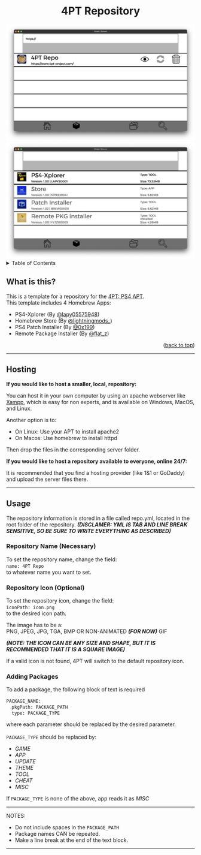 <div id="top"></div>

<h1 align="center">4PT Repository</h1>

<div align="center">
  <img src="screenshots/screenshot0.png" alt="Logo">
  <img src="screenshots/screenshot1.png" alt="Logo">
</div>



<!-- TABLE OF CONTENTS -->
<details>
  <summary>Table of Contents</summary>
  <ol>
    <li>
      <a href="#wit">What is this?</a>
    </li>
    <li><a href="#server">Hosting</a></li>
    <li><a href="#usage">Usage</a>
    <ul>
    <li><a href="#repoName">Repository Name</a></li>
    <li><a href="#repoIcon">Repository Icon</a></li>
    <li><a href="#pkg">Adding Packages</a></li>
    </ul></li>
  </ol>
</details>

<div id="wit"></div>

## What is this?

This is a template for a repository for the <a href="https://github.com/victorrjimenezz/PS4-4PT">4PT: PS4 APT</a>.</br>
This template includes 4 Homebrew Apps: </br>
* PS4-Xplorer (By <a href="https://twitter.com/lapy05575948">@lapy05575948</a>)
* Homebrew Store (By <a href="https://twitter.com/lightningmods_">@lightningmods_</a>)
* PS4 Patch Installer (By <a href="https://twitter.com/0x199">@0x199</a>)
* Remote Package Installer (By <a href="https://twitter.com/flat_z">@flat_z</a>)
<p align="right">(<a href="#top">back to top</a>)</p>

******

<div id="server"></div>

## Hosting

**If you would like to host a smaller, local, repository:** </br>

You can host it in your own computer by using an apache webserver like [Xampp](https://www.apachefriends.org/de/index.html), which is easy for
non experts, and is available on Windows, MacOS, and Linux. </br>

Another option is to:
- On Linux: Use your APT to install apache2
- On Macos: Use homebrew to install httpd

Then drop the files in the corresponding server folder.

**If you would like to host a repository available to everyone, online 24/7:** </br>

It is recommended that you find a hosting provider (like 1&1 or GoDaddy) and upload the server files there.


******

<div id="usage"></div>

## Usage
The repository information is stored in a file called repo.yml, located in the root folder of the 
repository. ***(DISCLAMER: YML IS TAB AND LINE BREAK SENSITIVE, SO BE SURE TO WRITE EVERYTHING AS DESCRIBED)***

<div id="repoName"></div>

### Repository Name (Necessary)
To set the repository name, change the field: </br>
`name: 4PT Repo` </br>
to whatever name you want to set.

<div id="repoIcon"></div>

### Repository Icon (Optional)
To set the repository icon, change the field: </br>
`iconPath: icon.png` </br>
to the desired icon path.

The image has to be a: </br>
PNG, JPEG, JPG, TGA, BMP OR NON-ANIMATED ***(FOR NOW)*** GIF </br>

***(NOTE: THE ICON CAN BE ANY SIZE AND SHAPE, BUT IT IS RECOMMENDED THAT IT IS
A SQUARE IMAGE)***

If a valid icon is not found, 4PT will switch to the default repository icon.

<div id="pkg"></div>

### Adding Packages
To add a package, the following block of text is required
```
PACKAGE_NAME:
  pkgPath: PACKAGE_PATH
  type: PACKAGE_TYPE
```

where each parameter should be replaced by the desired parameter. </br></br>
```PACKAGE_TYPE``` should be replaced by:
- *GAME*
- *APP*
- *UPDATE*
- *THEME*
- *TOOL*
- *CHEAT*
- *MISC*

If ```PACKAGE_TYPE``` is none of the above, app reads it as *MISC*

***
NOTES: </br>

- Do not include spaces in the ```PACKAGE_PATH```</br>
- Package names CAN be repeated. </br>
- Make a line break at the end of the text block.
***